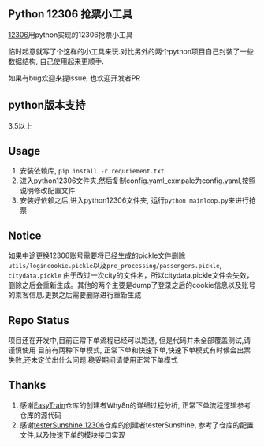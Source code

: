 Python 12306 抢票小工具
-----------------

[12306](http://www.12306.cn/)用python实现的12306抢票小工具

临时起意就写了个这样的小工具来玩.对比另外的两个python项目自己封装了一些数据结构, 自己使用起来更顺手.

如果有bug欢迎来提issue, 也欢迎开发者PR

python版本支持
-------------

3.5以上

Usage
---------------------------------
1. 安装依赖库, `pip install -r requriement.txt`
2. 进入python12306文件夹,然后复制config.yaml_exmpale为config.yaml,按照说明修改配置文件
3. 安装好依赖之后,进入python12306文件夹, 运行`python mainloop.py`来进行抢票

Notice
---------------------------------
如果中途更换12306账号需要将已经生成的pickle文件删除
`utils/logincookie.pickle`以及`pre_processing/passengers.pickle`, `citydata.pickle`
由于改过一次city的文件名，所以citydata.pickle文件会失效，删除之后会重新生成。其他的两个主要是dump了登录之后的cookie信息以及账号的乘客信息.更换之后需要删除进行重新生成

Repo Status
---------------------------------
项目还在开发中,目前正常下单流程已经可以跑通, 但是代码并未全部覆盖测试,请谨慎使用
目前有两种下单模式, 正常下单和快速下单,快速下单模式有时候会出票失败,还未定位出什么问题.稳妥期间请使用正常下单模式

Thanks
-------------

1. 感谢[EasyTrain](https://github.com/Why8n/EasyTrain)仓库的创建者Why8n的详细过程分析, 正常下单流程逻辑参考仓库的源代码
2. 感谢[testerSunshine 12306](https://github.com/testerSunshine/12306)仓库的创建者testerSunshine, 参考了仓库的配置文件,以及快速下单的模块接口实现
